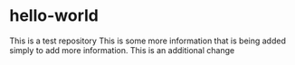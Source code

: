 # hello-world
This is a test repository
This is some more information that is being added simply to add more information.
This is an additional change
